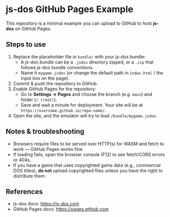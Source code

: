 # js-dos GitHub Pages Example

This repository is a minimal example you can upload to GitHub to host **js-dos** on GitHub Pages.

## Steps to use

1. Replace the placeholder file in `bundle/` with your js-dos bundle:
   - A *js-dos bundle* can be a `.jsdos` directory zipped, or a `.zip` that follows js-dos bundle conventions.
   - Name it `mygame.jsdos` (or change the default path in `index.html` / the input box on the page).
2. Commit & push the repository to GitHub.
3. Enable GitHub Pages for the repository:
   - Go to **Settings → Pages** and choose the branch (e.g. `main`) and folder (`/ (root)`).
   - Save and wait a minute for deployment. Your site will be at `https://username.github.io/repo-name/`.
4. Open the site, and the emulator will try to load `/bundle/mygame.jsdos`.

## Notes & troubleshooting

- Browsers require files to be served over HTTP(s) for WASM and fetch to work — GitHub Pages works fine.
- If loading fails, open the browser console (F12) to see fetch/CORS errors or 404s.
- If you have a game that uses copyrighted game data (e.g., commercial DOS titles), **do not** upload copyrighted files unless you have the right to distribute them.

## References

- js-dos docs: https://js-dos.com
- GitHub Pages docs: https://pages.github.com
